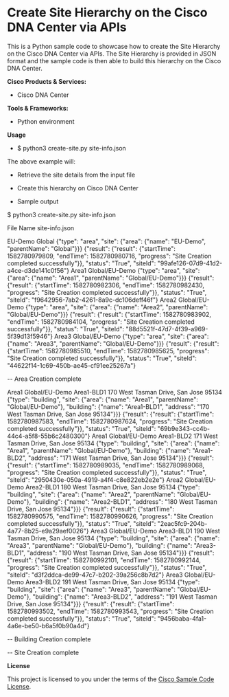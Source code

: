 # Create Site Hierarchy on the Cisco DNA Center via APIs

This is a Python sample code to showcase how to create the Site Hierarchy on the Cisco DNA Center via APIs. The Site Hierarchy is provided in JSON format and the sample code is then able to build this hierarchy on the Cisco DNA Center.

**Cisco Products & Services:**

- Cisco DNA Center

**Tools & Frameworks:**

- Python environment

**Usage**

- $ python3 create-site.py site-info.json

The above example will:
 - Retrieve the site details from the input file
 - Create this hierarchy on Cisco DNA Center

- Sample output

$ python3 create-site.py site-info.json

File Name site-info.json

EU-Demo Global
{"type": "area", "site": {"area": {"name": "EU-Demo", "parentName": "Global"}}}
{"result": {"result": {"startTime": 1582780979809, "endTime": 1582780980716, "progress": "Site Creation completed successfully"}}, "status": "True", "siteId": "99afe126-07d9-41d2-a4ce-d3de141c0f56"}
Area1 Global/EU-Demo
{"type": "area", "site": {"area": {"name": "Area1", "parentName": "Global/EU-Demo"}}}
{"result": {"result": {"startTime": 1582780982306, "endTime": 1582780982430, "progress": "Site Creation completed successfully"}}, "status": "True", "siteId": "f9642956-7ab2-4261-8a9c-dc106deff46f"}
Area2 Global/EU-Demo
{"type": "area", "site": {"area": {"name": "Area2", "parentName": "Global/EU-Demo"}}}
{"result": {"result": {"startTime": 1582780983902, "endTime": 1582780984104, "progress": "Site Creation completed successfully"}}, "status": "True", "siteId": "88d5521f-47d7-4f39-a969-5f39d13f5946"}
Area3 Global/EU-Demo
{"type": "area", "site": {"area": {"name": "Area3", "parentName": "Global/EU-Demo"}}}
{"result": {"result": {"startTime": 1582780985510, "endTime": 1582780985625, "progress": "Site Creation completed successfully"}}, "status": "True", "siteId": "44622f14-1c69-450b-ae45-cf91ee25267a"}

-- Area Creation complete

Area1 Global/EU-Demo Area1-BLD1 170 West Tasman Drive, San Jose 95134
{"type": "building", "site": {"area": {"name": "Area1", "parentName": "Global/EU-Demo"}, "building": {"name": "Area1-BLD1", "address": "170 West Tasman Drive, San Jose 95134"}}}
{"result": {"result": {"startTime": 1582780987583, "endTime": 1582780987624, "progress": "Site Creation completed successfully"}}, "status": "True", "siteId": "69b9e343-cc4b-44c4-a5f8-55b6c2480300"}
Area1 Global/EU-Demo Area1-BLD2 171 West Tasman Drive, San Jose 95134
{"type": "building", "site": {"area": {"name": "Area1", "parentName": "Global/EU-Demo"}, "building": {"name": "Area1-BLD2", "address": "171 West Tasman Drive, San Jose 95134"}}}
{"result": {"result": {"startTime": 1582780989035, "endTime": 1582780989068, "progress": "Site Creation completed successfully"}}, "status": "True", "siteId": "2950430e-050a-4919-a4f4-c8e822eb2e2e"}
Area2 Global/EU-Demo Area2-BLD1 180 West Tasman Drive, San Jose 95134
{"type": "building", "site": {"area": {"name": "Area2", "parentName": "Global/EU-Demo"}, "building": {"name": "Area2-BLD1", "address": "180 West Tasman Drive, San Jose 95134"}}}
{"result": {"result": {"startTime": 1582780990575, "endTime": 1582780990626, "progress": "Site Creation completed successfully"}}, "status": "True", "siteId": "2eac5fc9-204b-4a77-8b25-e9a29aef0026"}
Area3 Global/EU-Demo Area3-BLD1 190 West Tasman Drive, San Jose 95134
{"type": "building", "site": {"area": {"name": "Area3", "parentName": "Global/EU-Demo"}, "building": {"name": "Area3-BLD1", "address": "190 West Tasman Drive, San Jose 95134"}}}
{"result": {"result": {"startTime": 1582780992101, "endTime": 1582780992144, "progress": "Site Creation completed successfully"}}, "status": "True", "siteId": "d3f2ddca-de99-47c7-b202-39a256c8b7d2"}
Area3 Global/EU-Demo Area3-BLD2 191 West Tasman Drive, San Jose 95134
{"type": "building", "site": {"area": {"name": "Area3", "parentName": "Global/EU-Demo"}, "building": {"name": "Area3-BLD2", "address": "191 West Tasman Drive, San Jose 95134"}}}
{"result": {"result": {"startTime": 1582780993502, "endTime": 1582780993543, "progress": "Site Creation completed successfully"}}, "status": "True", "siteId": "9456baba-4fa1-4a6e-be50-b6a5f0b90a4d"}

-- Building Creation complete 

-- Site Creation complete

**License**

This project is licensed to you under the terms of the [Cisco Sample Code License](./LICENSE).
